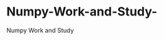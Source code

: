   # Numpy-Work-and-Study-
Numpy Work and Study 
                
                
              
                                  
                  
                                                                               
                                                                                                               
                    
                                            
                       
               
             
                                        
                                      
                                                                                                              
                              
                                                                                   
                                             
